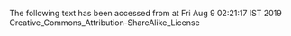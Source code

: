 The following text has been accessed from at Fri Aug 9 02:21:17 IST 2019
Creative_Commons_Attribution-ShareAlike_License
